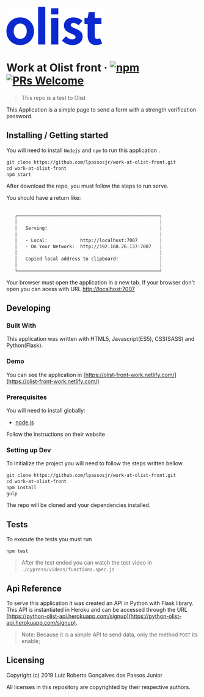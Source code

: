 ![Logo of Olist project](/src/prod/image/olist-logo.svg)

# Work at Olist front &middot; [![npm](https://img.shields.io/npm/v/npm.svg?style=flat-square)](https://www.npmjs.com/package/npm) [![PRs Welcome](https://img.shields.io/badge/PRs-welcome-brightgreen.svg?style=flat-square)](http://makeapullrequest.com)
> This repo is a test to Olist

This Application is a simple page to send a form with a strength verification password. 

## Installing / Getting started

You will need to install `Nodejs` and `npm` to run this application .

```shell
git clone https://github.com/lpassosjr/work-at-olist-front.git
cd work-at-olist-front
npm start
```

After download the repo, you must follow the steps to run serve.

You should have a return like:

```shell

   ┌────────────────────────────────────────────────────┐
   │                                                    │
   │   Serving!                                         │
   │                                                    │
   │   - Local:            http://localhost:7007        │
   │   - On Your Network:  http://192.168.26.137:7007   │
   │                                                    │
   │   Copied local address to clipboard!               │
   │                                                    │
   └────────────────────────────────────────────────────┘

```

Your browser must open the application in a new tab. If your browser don't open you can acess with URL [http://localhost:7007](http://localhost:7007)

## Developing

### Built With

This application was written with HTML5, Javascript(ES5), CSS(SASS) and Python(Flask). 

### Demo

You can see the application in [https://olist-front-work.netlify.com/](https://olist-front-work.netlify.com/)

### Prerequisites

You will need to install globally: 
- [node.js](https://nodejs.org/en/)

Follow the instructions on their website


### Setting up Dev

To initialize the project you will need to follow the steps written bellow.

```shell
git clone https://github.com/lpassosjr/work-at-olist-front.git
cd work-at-olist-front
npm install
gulp
```

The repo will be cloned and your dependencies installed.

## Tests

To execute the tests you must run

```shell
npm test
```

> After the test ended you can watch the test video in  `./cypress/videos/functions.spec.js`

## Api Reference

To serve this application it was created an API in Python with Flask library. This API is instantiated in Heroku and can be accessed through the URL [https://python-olist-api.herokuapp.com/signup](https://python-olist-api.herokuapp.com/signup).
> Note: Because it is a simple API to send data, only the method `POST` its enable;  

## Licensing

Copyright (c) 2019 Luiz Roberto Gonçalves dos Passos Junior

All licenses in this repository are copyrighted by their respective authors.